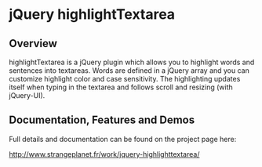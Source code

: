 jQuery highlightTextarea
========================

Overview
--------
highlightTextarea is a jQuery plugin which allows you to highlight words and sentences into textareas. Words are defined in a jQuery array and you can customize highlight color and case sensitivity. The highlighting updates itself when typing in the textarea and follows scroll and resizing (with jQuery-UI).

Documentation, Features and Demos
---------------------------------
Full details and documentation can be found on the project page here:

<http://www.strangeplanet.fr/work/jquery-highlighttextarea/>